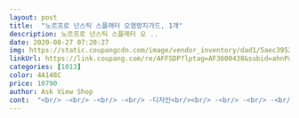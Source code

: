 ```yaml
---
layout: post 
title:  "노르프로 넌스틱 스플래터 오염방지가드, 1개" 
description: 노르프로 넌스틱 스플래터 오 ..
date: 2020-08-27 07:20:27 
img: https://static.coupangcdn.com/image/vendor_inventory/dad1/5aec39525f87d7b44a05cfb27e5b17cd649cb05d2a64e04fa139023d1fc3.jpg 
linkUrl: https://link.coupang.com/re/AFFSDP?lptag=AF3600438&subid=ahnPublicAsk&pageKey=105256168&itemId=319052503&vendorItemId=3782685597&traceid=V0-113-aa06415a07fe8e4d 
categories: [1013] 
color: 4A148C 
price: 10790 
author: Ask View Shop 
cont:  "<br/> -<br/> -<br/> -<br/> -디자인<br/><br/> -<br/> -<br/> -<br/> -재질<br/><br/> -<br/> -<br/> -구매동기<br/><br/> -<br/> -<br/> -총평<br/>가격도 제가 구입할 당시에만해도 5300원(현재 1만원 넘음! 헐)인가로 굉장히 저렴했어서<br/>가격이 2배로 뛴 것은 쾌씸하지만... <br/><br/>가로 길이가 본 제품 가로 25센티 보다 살짝 1센티 정도 더 크길래 중간에 접어 쓸 수 없기에 2개를 주문해서 가스렌지 중간부분에서 교차시켰어요.<br/> (사진참고)<br/>국산 제품... <br/>개쉬뤠기... <br/>호일같은 거 쓰다가 부훼가 치밀어서 내다버리고 싶던 차에... <br/><br/>그래도 살 만큼 제품 참 좋습니다.<br/> ★<br/>높이는 기존에 쓰던것의 절반 높이인 약 20센티 밖에 안되서 걱정을 많이 했는데 웬 걸요 딱 좋아요! 오히려 장대처럼 높았던 것이 조리 중에 동선도 방해하고, 조리공간을 더욱 좁게 느끼게 했던 것 같아요... <br/><br/>다행히 화구 옆부분(50센티)은 본제품 2칸과 꼭 맞아떨어네요^^<br/>망설일 이유가 없었어요<br/>사용하면 다시 후기 올릴께요^<br/> -^<br/>상품평도 좋았고<br/>생각했던 제품입니다.<br/><br/>우연히 쿠팡해외배송 상품 중에서 발견하고는,<br/>이 제품 강추합니다!<br/>저희집 가스렌지 치수를 재어보니<br/>적당히 힘이 있는 짙은 회색의 재질로<br/>조금 더 높았으면 좋겠지만 만족합니다.<br/><br/>조금만 더 높으면 정말 좋겠다 싶네요.<br/>.<br/><br/>진짜 좋은 아이디어 였는데요... <br/>튀길때도 쓸려고 했는데... <br/>쇠핀만 잘 고정 시키면 좋겠어요... <br/>그리고 높이ㄱ가 약간에 낮아  높은솥에서 튀기면 짧을것같아요<br/>특별히 계기가 없다면 두고두고 세척해서 오랜동안 사용 가능하겠어요<br/>튼튼해보이기도 하거니와<br/>핀이 자꾸 나와 짜증 납니다... <br/>양쪽 다 그래요... <br/>그러면 다시 또넣고... <br/>ㅜㅜ 움지기만 하면 최소 한쪽은 또 빠지고 반복으로 빠져요 ㅠㅠ<br/>후라이팬의 기름 이제 믾이.<br/>안튈까요.<br/>.<br/><br/>힘있게 서있고 세척 중에도 쉽게 우그러지거나 하지 않습니다.<br/>(한국제품은 바스락거리는 지경이었죠... <br/>)<br/>" 
---
```

